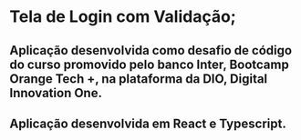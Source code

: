 # Tela de Login com Validação;

## Aplicação desenvolvida como desafio de código do curso promovido pelo banco Inter, Bootcamp Orange Tech +, na plataforma da DIO, Digital Innovation One.

## Aplicação desenvolvida em React e Typescript.